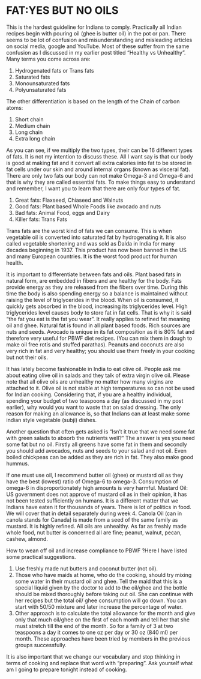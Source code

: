 # FAT:YES  BUT NO OILS

This is the hardest guideline for Indians to comply. Practically all Indian recipes begin with pouring oil (ghee is butter oil) in the pot or pan. 
There seems to be lot of confusion and misunderstanding  and misleading articles on social media, google and YouTube. Most of these suffer from the same confusion as I discussed in my earlier post titled “Healthy vs Unhealthy”.
Many terms you come across are:
1. Hydrogenated fats or Trans fats 
2. Saturated fats
3. Monounsaturated fats
4. Polyunsaturated fats 

The other differentiation is based on the length of the Chain of carbon atoms:  
1. Short chain
2. Medium chain 
3. Long chain
4. Extra long chain

As you can see, if we multiply the two types, their can be 16 different types of fats. It is not my intention to discuss these. All I want say is that our body is good at making fat and it convert all extra calories into fat to be stored in fat cells under our skin and around internal organs (known as visceral fat). There are only two fats our body can not make Omega-3 and Omega-6 and that is why they are called essential fats. 
To make things easy to understand and remember, I want you to learn that there are only four types of fat. 
1. Great fats: Flaxseed, Chiaseed and Walnuts
2. Good fats: Plant based Whole Foods like avocado and nuts
3. Bad fats: Animal Food, eggs and Dairy
4. Killer fats: Trans Fats

Trans fats are the worst kind of fats we can consume. This is when vegetable oil is converted  into saturated fat by hydrogenating it. It is also called vegetable shortening and was sold as Dalda in India for many decades beginning in 1937. This product has now been banned in the US and many European countries. It is the worst food product for human health. 

It is important to differentiate between fats and oils. Plant based fats in natural form, are embedded in fibers and are healthy for the body. Fats provide energy as they are released from the fibers over time. During this time the body is also spending energy so a balance is maintained without raising the level of triglycerides in the blood. When oil is consumed, it quickly gets absorbed in the blood, increasing its triglycerides level. High triglycerides level causes body to store fat in fat cells. That is why it is said “the fat you eat is the fat you wear”. It really applies to refined fat meaning oil and ghee. Natural fat is found in all plant based foods. Rich sources are nuts and seeds. Avocado is unique in its fat composition as it is 80% fat and therefore very useful for PBWF diet recipes. (You can mix them in dough to make oil free rotis and stuffed parathas).
Peanuts and coconuts are also very rich in fat and very healthy; you should use them freely in your cooking but not their oils. 

It has lately become fashionable in India to eat olive oil. People ask me about eating olive oil in salads and they talk of extra virgin olive oil. Please note that all olive oils are unhealthy no matter how many virgins are attached to it. Olive oil is not stable at high temperatures so can not be used for Indian cooking. Considering that, if you are a healthy individual, spending your budget of two teaspoons a day (as discussed in my post earlier), why would you want to waste that on salad dressing. The only reason for making an allowance is, so that Indians can at least make some indian style vegetable (subji) dishes.

Another question that often gets asked is “Isn’t it true that we need some fat with green salads to absorb the nutrients well?” The answer is yes you need some fat but no oil. Firstly all greens have some fat in them and secondly you should add avocados, nuts and seeds to your salad and not oil. Even boiled chickpeas can be added as they are rich in fat. They also make good hummus.

If one must use oil, I recommend butter oil (ghee) or mustard oil as they have the best (lowest) ratio of Omega-6 to omega-3. Consumption of omega-6 in disproportionately high amounts is very harmful. 
Mustard Oil: US government does not approve of mustard oil as in their opinion, it has not been tested sufficiently on humans. It is a different matter that we Indians have eaten it for thousands of years. There is lot of politics in food. We will cover that in detail separately during week 4. 
Canola Oil (can in canola stands for Canada) is made from a seed of the same family as mustard. It is highly refined. All oils are unhealthy. 
As far as freshly made whole food, nut butter is concerned all are fine; peanut, walnut, pecan, cashew, almond.

How to wean off oil and  increase compliance to PBWF ?Here I have listed some practical suggestions. 
1. Use freshly made nut butters and coconut butter (not oil).
2. Those who have maids at home, who do the cooking, should try mixing some water in their mustard oil and ghee. Tell the maid that this is a special liquid given by the doctor to add to the oil/ghee and the bottle should be mixed thoroughly before taking out oil. She can continue with her recipes but the total oil/ ghee consumption will go down. You can start with 50/50 mixture and later increase the percentage of water. 
3. Other approach is to calculate the total allowance for the month and give only that much oil/ghee on the first of each month and tell her that she must stretch till the end of the month. So for a family of 3 at two teaspoons a day it comes to one oz per day or 30 oz (840 ml) per month. 
These approaches have been tried by members in the previous groups successfully.

It is also important that we change our vocabulary and stop thinking in terms of cooking and replace that word with “preparing”. Ask yourself what am I going to prepare tonight instead of cooking.